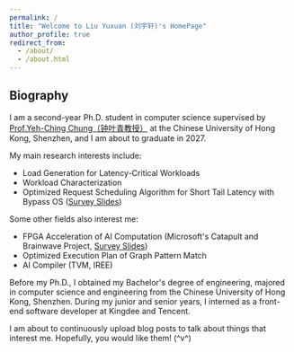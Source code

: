 ```yaml
---
permalink: /
title: "Welcome to Liu Yuxuan (刘宇轩)'s HomePage"
author_profile: true
redirect_from: 
  - /about/
  - /about.html
---
```


## Biography

I am a second-year Ph.D. student in computer science supervised by [Prof.Yeh-Ching Chung（钟叶青教授）](https://www.cs.nthu.edu.tw/~ychung/) at the Chinese University of Hong Kong, Shenzhen, and I am about to graduate in 2027.

My main research interests include:
* Load Generation for Latency-Critical Workloads
* Workload Characterization
* Optimized Request Scheduling Algorithm for Short Tail Latency with Bypass OS ([Survey Slides](../files/slides/2024-Spring-CSC6032-Project-Slides-Request-Scheduling-For-Low-Tail-Latency.pptx))

Some other fields also interest me:
* FPGA Acceleration of AI Computation (Microsoft's Catapult and Brainwave Project, [Survey Slides](../files/slides/2023-Fall-CSC6031-Project-Slides-FPGA-AI-Acceleration.pptx))
* Optimized Execution Plan of Graph Pattern Match
* AI Compiler (TVM, IREE)

Before my Ph.D., I obtained my Bachelor's degree of engineering, majored in computer science and engineering from the Chinese University of Hong Kong, Shenzhen. During my junior and senior years, I interned as a front-end software developer at Kingdee and Tencent.

I am about to continuously upload blog posts to talk about things that interest me. Hopefully, you would like them! (^v^)

